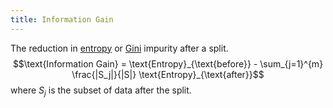 ```yaml
---
title: Information Gain
---
```


The reduction in [entropy](/machine-learning-foundations/entropy) or [Gini](/machine-learning-foundations/gini-index) impurity after a split.
$$\text{Information Gain} = \text{Entropy}_{\text{before}} - \sum_{j=1}^{m} \frac{|S_j|}{|S|} \text{Entropy}_{\text{after}}$$
where $S_j$ is the subset of data after the split.